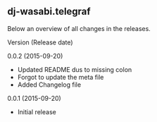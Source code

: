 dj-wasabi.telegraf
------------------

Below an overview of all changes in the releases.

Version (Release date)

0.0.2 (2015-09-20)

  * Updated README dus to missing colon
  * Forgot to update the meta file
  * Added Changelog file

0.0.1 (2015-09-20)

  * Initial release